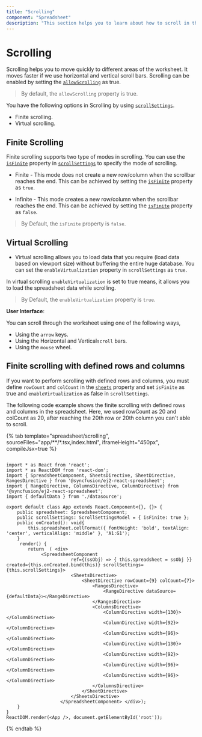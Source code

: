 ```yaml
---
title: "Scrolling"
component: "Spreadsheet"
description: "This section helps you to learn about how to scroll in the Spreadsheet control."
---
```


# Scrolling

Scrolling helps you to move quickly to different areas of the worksheet. It moves faster if we use horizontal and vertical scroll bars. Scrolling can be enabled by setting the [`allowScrolling`](../api/spreadsheet/#allowscrolling) as true.

> By default, the `allowScrolling` property is true.

You have the following options in Scrolling by using [`scrollSettings`](../api/spreadsheet/scrollSettings).

* Finite scrolling.
* Virtual scrolling.

## Finite Scrolling

Finite scrolling supports two type of modes in scrolling. You can use the [`isFinite`](../api/spreadsheet/scrollSettings/#isfinite) property in [`scrollSettings`](../api/spreadsheet/scrollSettings) to specify the mode of scrolling.

* Finite - This mode does not create a new row/column when the scrollbar reaches the end. This can be achieved by setting the [`isFinite`](../api/spreadsheet/scrollSettings/#isfinite) property as `true`.

* Infinite - This mode creates a new row/column when the scrollbar reaches the end. This can be achieved by setting the [`isFinite`](../api/spreadsheet/scrollSettings/#isfinite) property as `false`.

> By Default, the `isFinite` property is `false`.

## Virtual Scrolling

* Virtual scrolling allows you to load data that you require (load data based on viewport size) without buffering the entire huge database. You can set the `enableVirtualization` property in `scrollSettings` as `true`.

In virtual scrolling `enableVirtualization` is set to true means, it allows you to load the spreadsheet data while scrolling.

> By Default, the `enableVirtualization` property is `true`.

**User Interface**:

You can scroll through the worksheet using one of the following ways,

* Using the `arrow` keys.
* Using the Horizontal and Vertical`scroll` bars.
* Using the `mouse` wheel.

## Finite scrolling with defined rows and columns

If you want to perform scrolling with defined rows and columns, you must define `rowCount` and `colCount` in the [`sheets`](../api/spreadsheet/#sheets) property and set `isFinite` as true and `enableVirtualization` as false in `scrollSettings`.

The following code example shows the finite scrolling with defined rows and columns in the spreadsheet. Here, we used rowCount as 20 and colCount as 20, after reaching the 20th row or 20th column you can't able to scroll.

{% tab template="spreadsheet/scrolling", sourceFiles="app/**/*.tsx,index.html", iframeHeight="450px", compileJsx=true %}

```tsx

import * as React from 'react';
import * as ReactDOM from 'react-dom';
import { SpreadsheetComponent, SheetsDirective, SheetDirective, RangesDirective } from '@syncfusion/ej2-react-spreadsheet';
import { RangeDirective, ColumnsDirective, ColumnDirective} from '@syncfusion/ej2-react-spreadsheet';
import { defaultData } from './datasource';

export default class App extends React.Component<{}, {}> {
    public spreadsheet: SpreadsheetComponent;
    public scrollSettings: ScrollSettingsModel = { isFinite: true };
    public onCreated(): void{
        this.spreadsheet.cellFormat({ fontWeight: 'bold', textAlign: 'center', verticalAlign: 'middle' }, 'A1:G1');
    }
     render() {
        return  ( <div>
             <SpreadsheetComponent
                        ref={(ssObj) => { this.spreadsheet = ssObj }} created={this.onCreated.bind(this)} scrollSettings={this.scrollSettings}>
                        <SheetsDirective>
                            <SheetDirective rowCount={9} colCount={7}>
                                <RangesDirective>
                                    <RangeDirective dataSource={defaultData}></RangeDirective>
                                </RangesDirective>
                                <ColumnsDirective>
                                    <ColumnDirective width={130}></ColumnDirective>
                                    <ColumnDirective width={92}></ColumnDirective>
                                    <ColumnDirective width={96}></ColumnDirective>
                                    <ColumnDirective width={130}></ColumnDirective>
                                    <ColumnDirective width={92}></ColumnDirective>
                                    <ColumnDirective width={96}></ColumnDirective>
                                    <ColumnDirective width={96}></ColumnDirective>
                                </ColumnsDirective>
                            </SheetDirective>
                        </SheetsDirective>
                    </SpreadsheetComponent> </div>);
    }
}
ReactDOM.render(<App />, document.getElementById('root'));
```

{% endtab %}